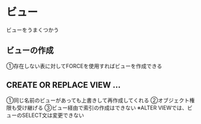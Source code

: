 # ビュー

ビューをうまくつかう
## ビューの作成

①存在しない表に対してFORCEを使用すればビューを作成できる

## CREATE OR REPLACE VIEW ...

①同じ名前のビューがあっても上書きして再作成してくれる
②オブジェクト権限も受け継げる
③ビュー経由で索引の作成はできない
※ALTER VIEWでは、ビューのSELECT文は変更できない